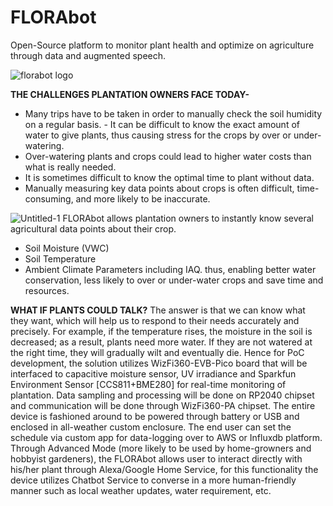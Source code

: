 # FLORAbot
Open-Source platform to monitor plant health and optimize on agriculture through data and augmented speech.

![florabot logo](https://user-images.githubusercontent.com/58347016/190914597-c5c6265c-ab0e-44f4-a64f-7828ac7b5182.png)

**THE CHALLENGES PLANTATION OWNERS FACE TODAY-**
- Many trips have to be taken in order to manually check the soil humidity on a regular basis. - It can be difficult to know the exact amount of water to give plants, thus causing stress for the crops by over or under-watering.
- Over-watering plants and crops could lead to higher water costs than what is really needed.
- It is sometimes difficult to know the optimal time to plant without data.
- Manually measuring key data points about crops is often difficult, time-consuming, and more likely to be inaccurate.

![Untitled-1](https://user-images.githubusercontent.com/58347016/190915456-4ac5c11f-c471-4699-b95f-64c1794c679a.jpg)
FLORAbot allows plantation owners to instantly know several agricultural data points about their crop.
-	Soil Moisture (VWC)
-	Soil Temperature
-	Ambient Climate Parameters including IAQ.
thus, enabling better water conservation, less likely to over or under-water crops and save time and resources.

**WHAT IF PLANTS COULD TALK?**
The answer is that we can know what they want, which will help us to respond to their needs accurately and precisely. For example, if the temperature rises, the moisture in the soil is decreased; as a result, plants need more water. If they are not watered at the right time, they will gradually wilt and eventually die.
Hence for PoC development, the solution utilizes WizFi360-EVB-Pico board that will be interfaced to capacitive moisture sensor, UV irradiance and Sparkfun Environment Sensor [CCS811+BME280] for real-time monitoring of plantation. Data sampling and processing will be done on RP2040 chipset and communication will be done through WizFi360-PA chipset. The entire device is fashioned around to be powered through battery or USB and enclosed in all-weather custom enclosure.
The end user can set the schedule via custom app for data-logging over to AWS or Influxdb platform.
Through Advanced Mode (more likely to be used by home-growners and hobbyist gardeners), the FLORAbot allows user to interact directly with his/her plant through Alexa/Google Home Service, for this functionality the device utilizes Chatbot Service to converse in a more human-friendly manner such as local weather updates, water requirement, etc.
